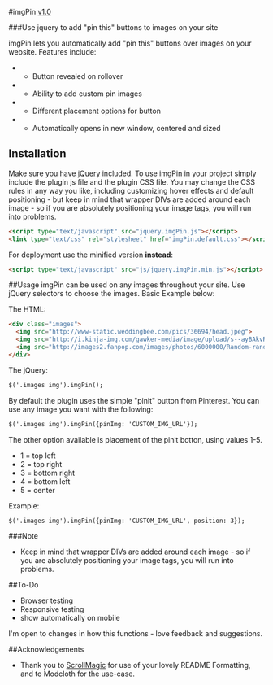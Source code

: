 #imgPin <a href='#/master/CHANGELOG.md' class='version' title='Whats New?'>v1.0</a>

###Use jquery to add "pin this" buttons to images on your site

imgPin lets you automatically add "pin this" buttons over images on your website.  Features include:
* - Button revealed on rollover
* - Ability to add custom pin images
* - Different placement options for button
* - Automatically opens in new window, centered and sized


## Installation
Make sure you have [jQuery](http://jquery.com/) included.  To use imgPin in your project simply include the plugin js file and the plugin CSS file.  You may change the CSS rules in any way you like, including customizing hover effects and default positioning - but keep in mind that wrapper DIVs are added around each image - so if you are absolutely positioning your image tags, you will run into problems.

```html
<script type="text/javascript" src="jquery.imgPin.js"></script>
<link type="text/css" rel="stylesheet" href="imgPin.default.css"></script>
```

For deployment use the minified version __instead__:
```html
<script type="text/javascript" src="js/jquery.imgPin.min.js"></script>
```

##Usage
imgPin can be used on any images throughout your site. Use jQuery selectors to choose the images.  Basic Example below:

The HTML:

```html
<div class="images">
  <img src="http://www-static.weddingbee.com/pics/36694/head.jpeg">
  <img src="http://i.kinja-img.com/gawker-media/image/upload/s--ayBAkvRS--/19717ffsen23sjpg.jpg">
  <img src="http://images2.fanpop.com/images/photos/6000000/Random-random-6054526-1280-1024.jpg">
</div>
```

The jQuery:

```html
$('.images img').imgPin();
```

By default the plugin uses the simple "pinit" button from Pinterest.  You can use any image you want with the following:

```html
$('.images img').imgPin({pinImg: 'CUSTOM_IMG_URL'});
```

The other option available is placement of the pinit botton, using values 1-5.

* 1 = top left
* 2 = top right
* 3 = bottom right
* 4 = bottom left
* 5 = center

Example:

```html
$('.images img').imgPin({pinImg: 'CUSTOM_IMG_URL', position: 3});
```

###Note
* Keep in mind that wrapper DIVs are added around each image - so if you are absolutely positioning your image tags, you will run into problems.

##To-Do
* Browser testing
* Responsive testing
* show automatically on mobile

I'm open to changes in how this functions - love feedback and suggestions.


##Acknowledgements
* Thank you to [ScrollMagic](https://github.com/janpaepke/ScrollMagic/blob/master/README.md) for use of your lovely README Formatting, and to Modcloth for the use-case.
